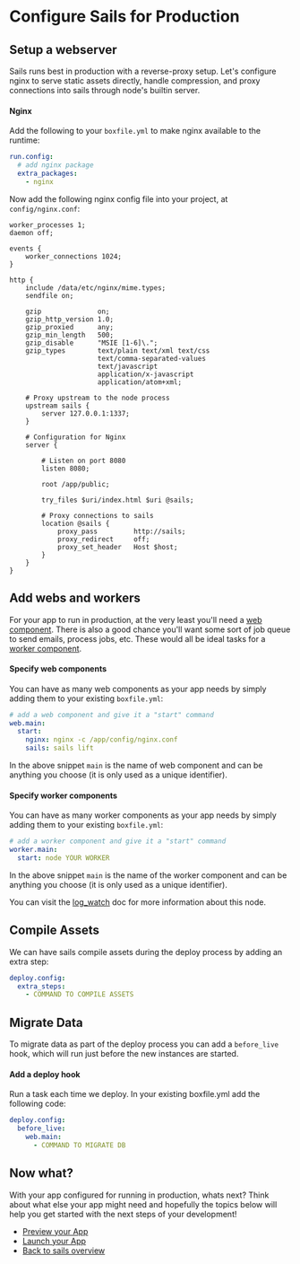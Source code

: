 # Configure Sails for Production

## Setup a webserver
Sails runs best in production with a reverse-proxy setup. Let's configure nginx to serve static assets directly, handle compression, and proxy connections into sails through node's builtin server.

#### Nginx
Add the following to your `boxfile.yml` to make nginx available to the runtime:

```yaml
run.config:
  # add nginx package
  extra_packages:
    - nginx
```

Now add the following nginx config file into your project, at `config/nginx.conf`:

<div class="meta" data-class="configFile" data-run="config/nginx.conf"></div>

```nginx
worker_processes 1;
daemon off;

events {
    worker_connections 1024;
}

http {
    include /data/etc/nginx/mime.types;
    sendfile on;

    gzip              on;
    gzip_http_version 1.0;
    gzip_proxied      any;
    gzip_min_length   500;
    gzip_disable      "MSIE [1-6]\.";
    gzip_types        text/plain text/xml text/css
                      text/comma-separated-values
                      text/javascript
                      application/x-javascript
                      application/atom+xml;

    # Proxy upstream to the node process
    upstream sails {
        server 127.0.0.1:1337;
    }

    # Configuration for Nginx
    server {

        # Listen on port 8080
        listen 8080;

        root /app/public;

        try_files $uri/index.html $uri @sails;

        # Proxy connections to sails
        location @sails {
            proxy_pass         http://sails;
            proxy_redirect     off;
            proxy_set_header   Host $host;
        }
    }
}
```

## Add webs and workers
For your app to run in production, at the very least you'll need a [web component](https://docs.nanobox.io/boxfile/web/). There is also a good chance you'll want some sort of job queue to send emails, process jobs, etc. These would all be ideal tasks for a [worker component](https://docs.nanobox.io/boxfile/worker/).

#### Specify web components
You can have as many web components as your app needs by simply adding them to your existing `boxfile.yml`:

```yaml
# add a web component and give it a "start" command
web.main:
  start:
    nginx: nginx -c /app/config/nginx.conf
    sails: sails lift
```

In the above snippet `main` is the name of web component and can be anything you choose (it is only used as a unique identifier).

#### Specify worker components
You can have as many worker components as your app needs by simply adding them to your existing `boxfile.yml`:

```yaml
# add a worker component and give it a "start" command
worker.main:
  start: node YOUR WORKER
```

In the above snippet `main` is the name of the worker component and can be anything you choose (it is only used as a unique identifier).

You can visit the [log_watch](https://docs.nanobox.io/boxfile/web/#custom-logs) doc for more information about this node.

## Compile Assets
We can have sails compile assets during the deploy process by adding an extra step:

```yaml
deploy.config:
  extra_steps:
    - COMMAND TO COMPILE ASSETS
```

## Migrate Data
To migrate data as part of the deploy process you can add a `before_live` hook, which will run just before the new instances are started.

#### Add a deploy hook
Run a task each time we deploy. In your existing boxfile.yml add the following code:

```yaml
deploy.config:
  before_live:
    web.main:
      - COMMAND TO MIGRATE DB
```

## Now what?
With your app configured for running in production, whats next? Think about what else your app might need and hopefully the topics below will help you get started with the next steps of your development!

* [Preview your App](/nodejs/sails/preview-your-app)
* [Launch your App](/nodejs/sails/launch-your-app)
* [Back to sails overview](/nodejs/sails)
